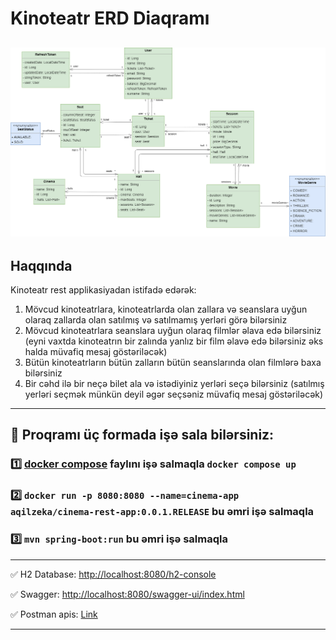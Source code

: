 # Kinoteatr ERD Diaqramı

![uml.png](uml.png)
---
## Haqqında

Kinoteatr rest applikasiyadan istifadə edərək:
1. Mövcud kinoteatrlara, kinoteatrlarda olan zallara və seanslara uyğun olaraq zallarda olan satılmış və satılmamış yerləri görə bilərsiniz
2. Mövcud kinoteatrlara seanslara uyğun olaraq filmlər əlava edə bilərsiniz (eyni vaxtda kinoteatrın bir zalında yanlız bir film əlavə edə bilərsiniz əks halda müvafiq mesaj göstəriləcək)
3. Bütün kinoteatrların bütün zalların bütün seanslarında olan filmlərə baxa bilərsiniz
4. Bir cəhd ilə bir neçə bilet ala və istədiyiniz yerləri seçə bilərsiniz (satılmış yerləri seçmək münkün deyil əgər seçsəniz müvafiq mesaj göstəriləcək)

---
## 📌 Proqramı üç formada işə sala bilərsiniz:

### 1️⃣ [docker compose](docker-compose.yml) faylını işə salmaqla `docker compose up`
### 2️⃣ `docker run -p 8080:8080 --name=cinema-app aqilzeka/cinema-rest-app:0.0.1.RELEASE` bu əmri işə salmaqla
### 3️⃣ `mvn spring-boot:run` bu əmri işə salmaqla

---

✅ H2 Database: [http://localhost:8080/h2-console](http://localhost:8080/h2-console)

✅ Swagger: [http://localhost:8080/swagger-ui/index.html](http://localhost:8080/swagger-ui/index.html)

✅ Postman apis: [Link](https://api.postman.com/collections/10885901-883d3ea3-c905-4827-a839-81e7add92028?access_key=PMAT-01GWTSYPZQDZ8VZDZ00N1ZMXEN)

---